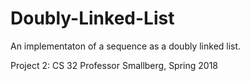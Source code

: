 # Doubly-Linked-List
An implementaton of a sequence as a doubly linked list. 

Project 2: CS 32 Professor Smallberg, Spring 2018 
